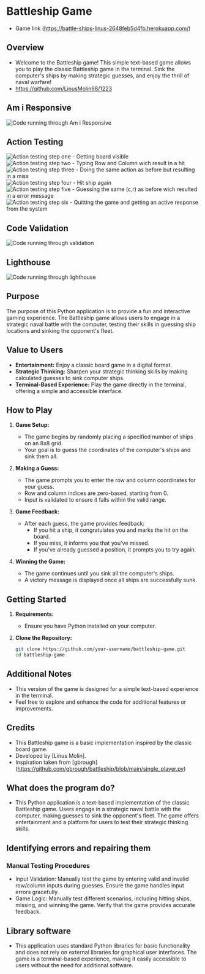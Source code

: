 # Battleship Game
- Game link (https://battle-ships-linus-2648feb5d4fb.herokuapp.com/)

## Overview

- Welcome to the Battleship game! This simple text-based game allows you to play the classic Battleship game in the terminal. Sink the computer's ships by making strategic guesses, and enjoy the thrill of naval warfare!
- https://github.com/LinusMolin98/1223

## Am i Responsive 
![Code running through Am i Responsive](screenshots/amiresponsive.png)

## Action Testing
![Action testing step one - Getting board visible](screenshots/stepone.png)
![Action testing step two - Typing Row and Column wich result in a hit](screenshots/steptwo.png)
![Action testing step three - Doing the same action as before but resulting in a miss](screenshots/stepthree.png)
![Action testing step four - Hit ship again](screenshots/stepfour.png)
![Action testing step five - Guessing the same (c,r) as before wich resulted in a error message](screenshots/stepfive.png)
![Action testing step six - Quitting the game and getting an active response from the system](screenshots/quittinggame.png)

## Code Validation
![Code running through validation](screenshots/validating_code.png)

## Lighthouse 
![Code running through lighthouse](screenshots/lighthouse.png)

## Purpose

The purpose of this Python application is to provide a fun and interactive gaming experience. The Battleship game allows users to engage in a strategic naval battle with the computer, testing their skills in guessing ship locations and sinking the opponent's fleet.

## Value to Users

- **Entertainment:** Enjoy a classic board game in a digital format.
- **Strategic Thinking:** Sharpen your strategic thinking skills by making calculated guesses to sink computer ships.
- **Terminal-Based Experience:** Play the game directly in the terminal, offering a simple and accessible interface.

## How to Play

1. **Game Setup:**
   - The game begins by randomly placing a specified number of ships on an 8x8 grid.
   - Your goal is to guess the coordinates of the computer's ships and sink them all.

2. **Making a Guess:**
   - The game prompts you to enter the row and column coordinates for your guess.
   - Row and column indices are zero-based, starting from 0.
   - Input is validated to ensure it falls within the valid range.

3. **Game Feedback:**
   - After each guess, the game provides feedback:
     - If you hit a ship, it congratulates you and marks the hit on the board.
     - If you miss, it informs you that you've missed.
     - If you've already guessed a position, it prompts you to try again.

4. **Winning the Game:**
   - The game continues until you sink all the computer's ships.
   - A victory message is displayed once all ships are successfully sunk.

## Getting Started

1. **Requirements:**
   - Ensure you have Python installed on your computer.

2. **Clone the Repository:**
   ```bash
   git clone https://github.com/your-username/battleship-game.git
   cd battleship-game   

## Additional Notes
- This version of the game is designed for a simple text-based experience in the terminal.
- Feel free to explore and enhance the code for additional features or improvements.

## Credits 
- This Battleship game is a basic implementation inspired by the classic board game.
- Developed by [Linus Molin].
- Inspiration taken from [gbrough] (https://github.com/gbrough/battleship/blob/main/single_player.py)

## What does the program do? 
- This Python application is a text-based implementation of the classic Battleship game. Users engage in a strategic naval battle with the computer, making guesses to sink the opponent's fleet. The game offers entertainment and a platform for users to test their strategic thinking skills.

## Identifying errors and repairing them
### Manual Testing Procedures
- Input Validation: Manually test the game by entering valid and invalid row/column inputs during guesses. Ensure the game handles input errors gracefully.
- Game Logic: Manually test different scenarios, including hitting ships, missing, and winning the game. Verify that the game provides accurate feedback.

## Library software 
- This application uses standard Python libraries for basic functionality and does not rely on external libraries for graphical user interfaces. The game is a terminal-based experience, making it easily accessible to users without the need for additional software.

 
